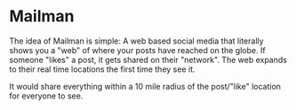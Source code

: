 # Mailman

The idea of Mailman is simple: A web based social media that literally shows you a "web" of where your posts have reached on the globe. If someone "likes" a post, it gets shared on their "network". The web expands to their real time locations the first time they see it. 

It would share everything within a 10 mile radius of the post/"like" location for everyone to see.
